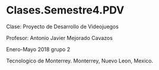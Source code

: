 # Clases.Semestre4.PDV
Clase: Proyecto de Desarrollo de Videojuegos

Profesor: Antonio Javier Mejorado Cavazos

Enero-Mayo 2018 grupo 2

Tecnologico de Monterrey. Monterrey, Nuevo Leon, Mexico.
